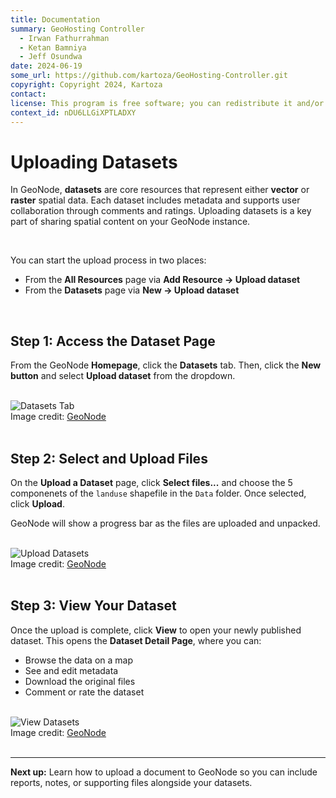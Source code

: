 ```yaml
---
title: Documentation
summary: GeoHosting Controller
  - Irwan Fathurrahman
  - Ketan Bamniya
  - Jeff Osundwa
date: 2024-06-19
some_url: https://github.com/kartoza/GeoHosting-Controller.git
copyright: Copyright 2024, Kartoza
contact:
license: This program is free software; you can redistribute it and/or modify it under the terms of the GNU Affero General Public License as published by the Free Software Foundation; either version 3 of the License, or (at your option) any later version.
context_id: nDU6LLGiXPTLADXY
---
```


# Uploading Datasets

In GeoNode, **datasets** are core resources that represent either **vector** or **raster** spatial data. Each dataset includes metadata and supports user collaboration through comments and ratings. Uploading datasets is a key part of sharing spatial content on your GeoNode instance.

<br>

You can start the upload process in two places:

- From the **All Resources** page via **Add Resource → Upload dataset**
- From the **Datasets** page via **New → Upload dataset**

<br>

## Step 1: Access the Dataset Page

From the GeoNode **Homepage**, click the **Datasets** tab. Then, click the **New button** and select **Upload dataset** from the dropdown.

<br>

<div class="image-with-caption">
  <img src="../../img/geonode-img-13.png" alt="Datasets Tab">
  <div class="caption">
    Image credit: <a href="https://geonode.org/" target="_blank">GeoNode</a>
  </div>
</div>

<br>

## Step 2: Select and Upload Files

On the **Upload a Dataset** page, click **Select files...** and choose the 5 componenets of the `landuse` shapefile in the `Data` folder. Once selected, click **Upload**.

GeoNode will show a progress bar as the files are uploaded and unpacked.

<br>

<div class="image-with-caption">
  <img src="../../img/geonode-img-14.png" alt="Upload Datasets">
  <div class="caption">
    Image credit: <a href="https://geonode.org/" target="_blank">GeoNode</a>
  </div>
</div>

<br>

## Step 3: View Your Dataset

Once the upload is complete, click **View** to open your newly published dataset. This opens the **Dataset Detail Page**, where you can:

- Browse the data on a map
- See and edit metadata
- Download the original files
- Comment or rate the dataset

<br>

<div class="image-with-caption">
  <img src="../../img/geonode-img-15.png" alt="View Datasets">
  <div class="caption">
    Image credit: <a href="https://geonode.org/" target="_blank">GeoNode</a>
  </div>
</div>

<br>

---

**Next up:** Learn how to upload a document to GeoNode so you can include reports, notes, or supporting files alongside your datasets.

<br>